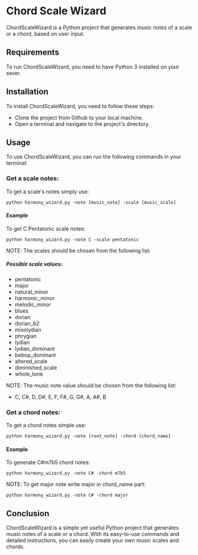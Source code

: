 # Chord Scale Wizard

ChordScaleWizard is a Python project that generates music notes of a scale or a chord, based on user input.

## Requirements
To run ChordScaleWizard, you need to have Python 3 installed on your sever.

## Installation
To install ChordScaleWizard, you need to follow these steps:

- Clone the project from Github to your local machine.
- Open a terminal and navigate to the project's directory.
## Usage
To use ChordScaleWizard, you can run the following commands in your terminal:

### Get a scale notes:
To get a scale's notes simply use:

`python harmony_wizard.py -note [music_note] -scale [music_scale]`
#### Example
To get C Pentatonic scale notes:

`python harmony_wizard.py -note C -scale pentatonic`

NOTE: The scales should be chosen from the following list:

##### Possible scale values: 
- pentatonic
- major
- natural_minor
- harmonic_minor
- melodic_minor
- blues
- dorian
- dorian_b2
- mixolydian
- phrygian
- lydian
- lydian_dominant
- bebop_dominant
- altered_scale
- diminished_scale
- whole_tone

NOTE: The music note value should be chosen from the following list:
- C, C#, D, D#, E, F, F#, G, G#, A, A#, B

### Get a chord notes:
To get a chord notes simple use:

`python harmony_wizard.py -note [root_note] -chord [chord_name]`
#### Example
To generate C#m7b5 chord notes:

`python harmony_wizard.py -note C# -chord m7b5`

NOTE: To get major note write major in chord_name part:

`python harmony_wizard.py -note C# -chord major`

## Conclusion
ChordScaleWizard is a simple yet useful Python project that generates music notes of a scale or a chord. With its easy-to-use commands and detailed instructions, you can easily create your own music scales and chords.





